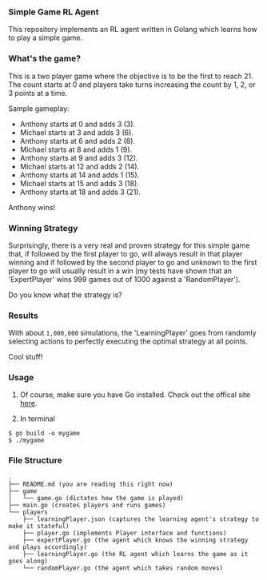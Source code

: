 ### Simple Game RL Agent

This repository implements an RL agent written in Golang which learns how to
play a simple game.

### What's the game?

This is a two player game where the objective is to be the first to reach 21.
The count starts at 0 and players take turns increasing the count by 1, 2, or 3
points at a time.

Sample gameplay:

* Anthony starts at 0 and adds 3 (3).
* Michael starts at 3 and adds 3 (6).
* Anthony starts at 6 and adds 2 (8).
* Michael starts at 8 and adds 1 (9).
* Anthony starts at 9 and adds 3 (12).
* Michael starts at 12 and adds 2 (14).
* Anthony starts at 14 and adds 1 (15).
* Michael starts at 15 and adds 3 (18).
* Anthony starts at 18 and adds 3 (21).

Anthony wins!

### Winning Strategy

Surprisingly, there is a very real and proven strategy for this simple game that,
if followed by the first player to go, will always result in that player winning
and if followed by the second player to go and unknown to the first player to go
will usually result in a win (my tests have shown that an 'ExpertPlayer' wins
999 games out of 1000 against a 'RandomPlayer').

Do you know what the strategy is?

### Results

With about ```1,000,000``` simulations, the 'LearningPlayer' goes from randomly
selecting actions to perfectly executing the optimal strategy at all points.

Cool stuff!

### Usage

1. Of course, make sure you have Go installed. Check out the offical site [here](https://golang.org/).

2. In terminal
```console
$ go build -o mygame
$ ./mygame
```

### File Structure

```
.
├── README.md (you are reading this right now)
├── game
│   └── game.go (dictates how the game is played)
├── main.go (creates players and runs games)
└── players
    ├── learningPlayer.json (captures the learning agent's strategy to make it stateful)
    ├── player.go (implements Player interface and functions)
    ├── expertPlayer.go (the agent which knows the winning strategy and plays accordingly)
    ├── learningPlayer.go (the RL agent which learns the game as it goes along)
    └── randomPlayer.go (the agent which takes random moves)
```
